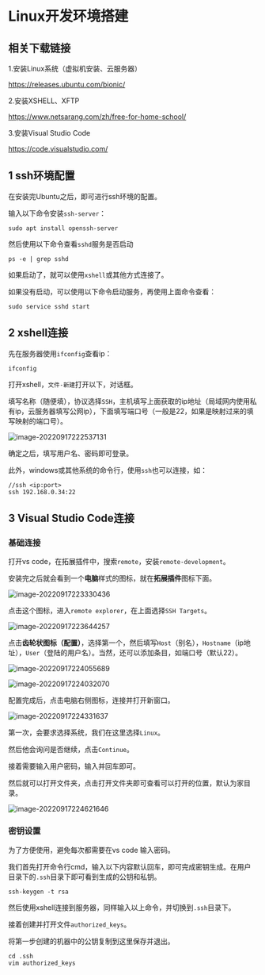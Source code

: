 # Linux开发环境搭建

## 相关下载链接

1.安装Linux系统（虚拟机安装、云服务器）

https://releases.ubuntu.com/bionic/

2.安装XSHELL、XFTP

https://www.netsarang.com/zh/free-for-home-school/

3.安装Visual Studio Code

https://code.visualstudio.com/

## 1 ssh环境配置

在安装完Ubuntu之后，即可进行ssh环境的配置。

输入以下命令安装`ssh-server`：

```shell
sudo apt install openssh-server
```

然后使用以下命令查看`sshd`服务是否启动

```shell
ps -e | grep sshd
```

如果启动了，就可以使用`xshell`或其他方式连接了。

如果没有启动，可以使用以下命令启动服务，再使用上面命令查看：

```shell
sudo service sshd start
```

## 2 xshell连接

先在服务器使用`ifconfig`查看ip：

```
ifconfig
```

打开xshell，`文件-新建`打开以下，对话框。

填写名称（随便填），协议选择`SSH`，主机填写上面获取的ip地址（局域网内使用私有ip，云服务器填写公网ip），下面填写端口号（一般是22，如果是映射过来的填写映射的端口号）。

![image-20220917222537131](../../.gitbook/assets/linux-1-environment-setup.assets/image-20220917222537131.png)

确定之后，填写用户名、密码即可登录。

此外，windows或其他系统的命令行，使用`ssh`也可以连接，如：

```
//ssh <ip:port>
ssh 192.168.0.34:22
```

## 3 Visual Studio Code连接

### 基础连接

打开vs code，在拓展插件中，搜索`remote`，安装`remote-development`。

安装完之后就会看到一个**电脑**样式的图标，就在**拓展插件**图标下面。

![image-20220917223330436](../../.gitbook/assets/linux-1-environment-setup.assets/image-20220917223330436.png)

点击这个图标，进入`remote explorer`，在上面选择`SSH Targets`。

![image-20220917223644257](../../.gitbook/assets/linux-1-environment-setup.assets/image-20220917223644257.png)

点击**齿轮状图标（配置）**，选择第一个，然后填写`Host`（别名），`Hostname`（ip地址），`User`（登陆的用户名）。当然，还可以添加条目，如端口号（默认22）。

![image-20220917224055689](../../.gitbook/assets/linux-1-environment-setup.assets/image-20220917224055689.png)

![image-20220917224032070](../../.gitbook/assets/linux-1-environment-setup.assets/image-20220917224032070.png)

配置完成后，点击电脑右侧图标，连接并打开新窗口。

![image-20220917224331637](../../.gitbook/assets/linux-1-environment-setup.assets/image-20220917224331637.png)

第一次，会要求选择系统，我们在这里选择`Linux`。

然后他会询问是否继续，点击`Continue`。

接着需要输入用户密码，输入并回车即可。

然后就可以打开文件夹，点击打开文件夹即可查看可以打开的位置，默认为家目录。

![image-20220917224621646](../../.gitbook/assets/linux-1-environment-setup.assets/image-20220917224621646.png)

### 密钥设置

为了方便使用，避免每次都需要在vs code 输入密码。

我们首先打开命令行cmd，输入以下内容默认回车，即可完成密钥生成。在用户目录下的`.ssh`目录下即可看到生成的公钥和私钥。

```
ssh-keygen -t rsa
```

然后使用xshell连接到服务器，同样输入以上命令，并切换到`.ssh`目录下。

接着创建并打开文件`authorized_keys`。

将第一步创建的机器中的公钥复制到这里保存并退出。

```
cd .ssh
vim authorized_keys
```

